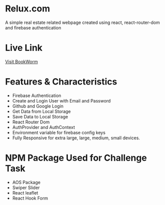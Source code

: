 
# Relux.com
A simple real estate related webpage created using react, react-router-dom and firebase authentication

# Live Link
[Visit BookWorm](https://a9-real-estate-9f975.web.app)


# Features & Characteristics
-  Firebase Authentication
-  Create and Login User with Email and Password
-  Github and Google Login
-  Get Data from Local Storage 
-  Save Data to Local Storage
-  React Router Dom
-  AuthProvider and AuthContext
-  Environment variable for firebase config keys
-  Fully Responsive for extra large, large, medium, small devices.



# NPM Package Used for Challenge Task
-  AOS Package
-  Swiper Slider
-  React leaflet
-  React Hook Form



